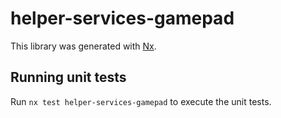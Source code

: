 # helper-services-gamepad

This library was generated with [Nx](https://nx.dev).

## Running unit tests

Run `nx test helper-services-gamepad` to execute the unit tests.
